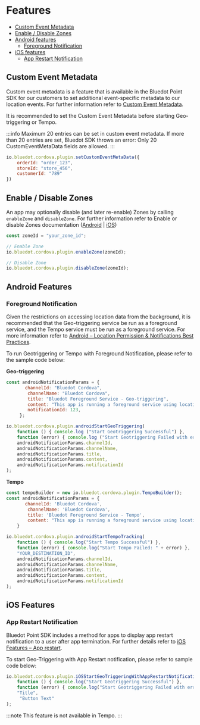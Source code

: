 Features
==================

*   [Custom Event Metadata](./Features#custom-event-metadata)
*   [Enable / Disable Zones](./Features#enable--disable-zones)
*   [Android features](./Features#android-features)
    *   [Foreground Notification](./Features#foreground-notification)
*   [iOS features](./Features#ios-features)
    *   [App Restart Notification](./Features#app-restart-notification)

Custom Event Metadata
---------------------

Custom event metadata is a feature that is available in the Bluedot Point SDK for our customers to set additional event-specific metadata to our location events. For further information refer to [Custom Event Metadata](../../../Custom%20Data.md).

It is recommended to set the Custom Event Metadata before starting Geo-triggering or Tempo.

:::info
Maximum 20 entries can be set in custom event metadata. If more than 20 entries are set, Bluedot SDK throws an error: Only 20 CustomEventMetaData fields are allowed.
:::

```js
io.bluedot.cordova.plugin.setCustomEventMetaData({ 
    orderId: "order_123",
    storeId: "store_456",
    customerId: "789"
})
```

Enable / Disable Zones
----------------------

An app may optionally disable (and later re-enable) Zones by calling `enableZone` and `disableZone`. For further information refer to Enable or disable Zones documentation ([Android](../Android/Features/Enable%20or%20disable%20zones.md) | [iOS](../iOS/Features/Enable%20or%20disable%20zones.md))

```js
const zoneId = "your_zone_id";

// Enable Zone
io.bluedot.cordova.plugin.enableZone(zoneId);

// Disable Zone
io.bluedot.cordova.plugin.disableZone(zoneId);
```

Android Features
----------------

### Foreground Notification

Given the restrictions on accessing location data from the background, it is recommended that the Geo-triggering service be run as a foreground service, and the Tempo service must be run as a foreground service. For more information refer to [Android – Location Permission & Notifications Best Practices](../Android/Best%20Practices%20&%20Recommendations.md).

To run Geotriggering or Tempo with Foreground Notification, please refer to the sample code below:

**Geo-triggering**
```js
const androidNotificationParams = {
       channelId: "Bluedot Cordova",
        channelName: "Bluedot Cordova",
        title: "Bluedot Foreground Service - Geo-triggering",
        content: "This app is running a foreground service using location services",
        notificationId: 123,
     };

io.bluedot.cordova.plugin.androidStartGeoTriggering(
    function () { console.log ("Start Geotriggering Successful") },
    function (error) { console.log ("Start Geotriggering Failed with error: " + error) },
    androidNotificationParams.channelId,
    androidNotificationParams.channelName,
    androidNotificationParams.title,
    androidNotificationParams.content,
    androidNotificationParams.notificationId
);
```

**Tempo**
```js
const tempoBuilder = new io.bluedot.cordova.plugin.TempoBuilder();
const androidNotificationParams = {
       channelId: 'Bluedot Cordova',
        channelName: 'Bluedot Cordova',
        title: 'Bluedot Foreground Service - Tempo',
        content: "This app is running a foreground service using location services"
    }

io.bluedot.cordova.plugin.androidStartTempoTracking(
    function () { console.log("Start Tempo Successful") },
    function (error) { console.log("Start Tempo Failed: " + error) },
    "YOUR_DESTINATION_ID",
    androidNotificationParams.channelId,
    androidNotificationParams.channelName,
    androidNotificationParams.title,
    androidNotificationParams.content,
    androidNotificationParams.notificationId
);
```

iOS Features
------------

### App Restart Notification

Bluedot Point SDK includes a method for apps to display app restart notification to a user after app termination. For further details refer to [iOS Features – App restart](../iOS/Features/App%20restart%20notification.md).

To start Geo-Triggering with App Restart notification, please refer to sample code below:

```js
io.bluedot.cordova.plugin.iOSStartGeoTriggeringWithAppRestartNotification(
    function () { console.log("Start Geotriggering Successful") },
    function (error) { console.log("Start Geotriggering Failed with error: " + error) },
    "Title",
     "Button Text"
);
```
:::note
This feature is not available in Tempo.
:::